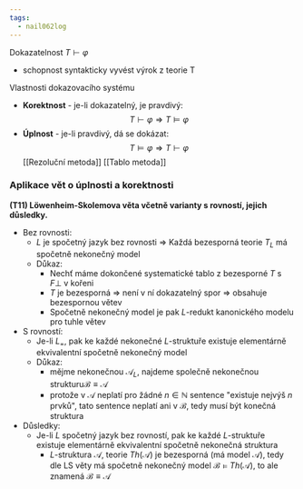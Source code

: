 ```yaml
---
tags:
  - nail062log
---
```

Dokazatelnost $T \vdash \varphi$
- schopnost syntakticky vyvést výrok z teorie T

Vlastnosti dokazovacího systému
- **Korektnost** - je-li dokazatelný, je pravdivý: $$T \vdash \varphi \Rightarrow T \models \varphi$$
- **Úplnost** - je-li pravdivý, dá se dokázat: $$T \models \varphi \Rightarrow T \vdash \varphi$$
[[Rezoluční metoda]]
[[Tablo metoda]]

### Aplikace vět o úplnosti a korektnosti
**(T11) Löwenheim-Skolemova věta včetně varianty s rovností, jejich důsledky.**
- Bez rovnosti:
	- $L$ je spočetný jazyk bez rovnosti =>  Každá bezesporná teorie $T_{L}$ má spočetně nekonečný model
	- Důkaz:
		- Nechť máme dokončené systematické tablo z bezesporné $T$ s $F \bot$ v kořeni
		- $T$ je bezesporná => není v ní dokazatelný spor => obsahuje bezespornou větev
		- Spočetně nekonečný model je pak $L$-redukt kanonického modelu pro tuhle větev
- S rovností:
	- Je-li $L_{=}$, pak ke každé nekonečné $L$-struktuře existuje elementárně ekvivalentní spočetně nekonečný model
	- Důkaz:
		- mějme nekonečnou $\mathcal{A}_{L}$, najdeme společně nekonečnou strukturu$\mathcal{B}\equiv \mathcal{A}$
		- protože v $\mathcal{A}$ neplatí pro žádné $n \in \mathbb{N}$ sentence "existuje nejvýš $n$ prvků", tato sentence neplatí ani v $\mathcal{B}$, tedy musí být konečná struktura
- Důsledky:
	- Je-li $L$ spočetný jazyk bez rovností, pak ke každé $L$-struktuře existuje elementárně ekvivalentní spočetně nekonečná struktura
		- $L$-struktura $\mathcal{A}$, teorie $Th(\mathcal{A})$ je bezesporná (má model $\mathcal{A}$), tedy dle LS věty má spočetně nekonečný model $\mathcal{B}\models Th(\mathcal{A})$, to ale znamená $\mathcal{B} \equiv \mathcal{A}$
